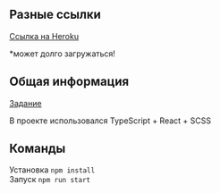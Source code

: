 ## Разные ссылки

<a href="https://oxem-calculator.herokuapp.com/">Ссылка на Heroku</a>

*может долго загружаться!

## Общая информация

<a href="https://doc.clickup.com/2659433/p/h/2h539-67321/1cdca9cd67897c8">Задание</a>

В проекте использовался TypeScript + React + SCSS


## Команды

Установка `npm install`  
Запуск `npm run start`
